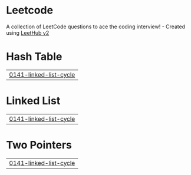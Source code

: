 # Leetcode
A collection of LeetCode questions to ace the coding interview! - Created using [LeetHub v2](https://github.com/arunbhardwaj/LeetHub-2.0)


# Hash Table
|  |
| ------- |
| [0141-linked-list-cycle](https://github.com/Aidan2803/Leetcode/tree/master/0141-linked-list-cycle) |
# Linked List
|  |
| ------- |
| [0141-linked-list-cycle](https://github.com/Aidan2803/Leetcode/tree/master/0141-linked-list-cycle) |
# Two Pointers
|  |
| ------- |
| [0141-linked-list-cycle](https://github.com/Aidan2803/Leetcode/tree/master/0141-linked-list-cycle) |